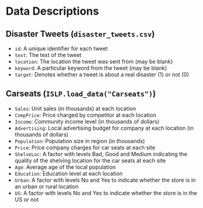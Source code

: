 # Data Descriptions

## Disaster Tweets (`disaster_tweets.csv`)

* `id`: A unique identifier for each tweet
* `text`: The text of the tweet
* `location`: The location the tweet was sent from (may be blank)
* `keyword`: A particular keyword from the tweet (may be blank)
* `target`: Denotes whether a tweet is about a real disaster (1) or not (0)

## Carseats (`ISLP.load_data("Carseats")`)

* `Sales`: Unit sales (in thousands) at each location
* `CompPrice`: Price charged by competitor at each location
* `Income`: Community income level (in thousands of dollars)
* `Advertising`: Local advertising budget for company at each location (in thousands of dollars)
* `Population`: Population size in region (in thousands)
* `Price`: Price company charges for car seats at each site
* `ShelveLoc`: A factor with levels Bad, Good and Medium indicating the quality of the shelving location for the car seats at each site
* `Age`: Average age of the local population
* `Education`: Education level at each location
* `Urban`: A factor with levels No and Yes to indicate whether the store is in an urban or rural location
* `US`: A factor with levels No and Yes to indicate whether the store is in the US or not

